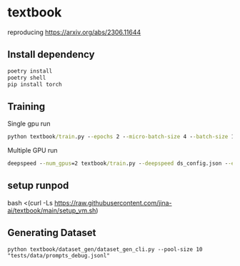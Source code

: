 # textbook

reproducing https://arxiv.org/abs/2306.11644


## Install dependency


```cmd
poetry install
poetry shell
pip install torch
```

## Training  


Single gpu run

```cmd
python textbook/train.py --epochs 2 --micro-batch-size 4 --batch-size 128 --learning-rate 1e-4
```

Multiple GPU run



```cmd
deepspeed --num_gpus=2 textbook/train.py --deepspeed ds_config.json --epochs 2 --micro-batch-size 4 --batch-size 128 --learning-rate 1e-4
```


## setup runpod

bash <(curl -Ls https://raw.githubusercontent.com/jina-ai/textbook/main/setup_vm.sh)


## Generating Dataset

```shell 
python textbook/dataset_gen/dataset_gen_cli.py --pool-size 10 "tests/data/prompts_debug.jsonl"
```
